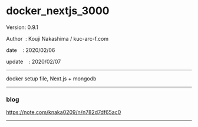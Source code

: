 ﻿# docker_nextjs_3000

 Version: 0.9.1

 Author  : Kouji Nakashima / kuc-arc-f.com

 date    : 2020/02/06

 update    : 2020/02/07

***

docker setup file, Next.js + mongodb

***
### blog

https://note.com/knaka0209/n/n782d7df65ac0

***

